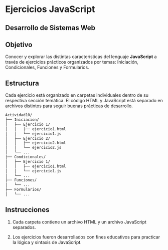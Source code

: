 # Ejercicios JavaScript
## Desarrollo de Sistemas Web
## Objetivo

Conocer y explorar las distintas características del lenguaje **JavaScript** a través de ejercicios prácticos organizados por temas: Iniciación, Condicionales, Funciones y Formularios.

## Estructura
Cada ejercicio está organizado en carpetas individuales dentro de su respectiva sección temática. El código HTML y JavaScript está separado en archivos distintos para seguir buenas prácticas de desarrollo.

```bash
Actividad10/
├── Iniciacion/
│   ├── Ejercicio 1/
│   │   ├── ejercicio1.html
│   │   └── ejercicio1.js
│   ├── Ejercicio 2/
│   │   ├── ejercicio2.html
│   │   └── ejercicio2.js
│   └── ...
├── Condicionales/
│   ├── Ejercicio 1/
│   │   ├── ejercicio1.html
│   │   └── ejercicio1.js
│   └── ...
├── Funciones/
│   └── ...
├── Formularios/
│   └── ...

```
## Instrucciones
1. Cada carpeta contiene un archivo HTML y un archivo JavaScript separados.

2. Los ejercicios fueron desarrollados con fines educativos para practicar la lógica y sintaxis de JavaScript.
